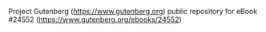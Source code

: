 Project Gutenberg (https://www.gutenberg.org) public repository for eBook #24552 (https://www.gutenberg.org/ebooks/24552)
